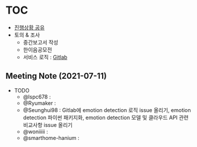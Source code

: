 # [TOC](https://github.com/Eye-Remocon/MeetingNote/issues/23)
- [진행상황 공유](0627.md#meeting-note-2021-06-27)
- 토의 & 조사
  - 중간보고서 작성
  - 한이음공모전
  - 서비스 로직 : [Gitlab](https://lab.hanium.or.kr/21_HF388/Face_Recognition/issues/7)

## Meeting Note (2021-07-11)
- TODO
  - @lspc678 : 
  - @Ryumaker : 
  - @Seunghui98 : Gitlab에 emotion detection 로직 issue 올리기, emotion detection 파이썬 패키지화, emotion detection 모델 및 클라우드 API 관련 비교사항 issue 올리기
  - @woniiiii : 
  - @smarthome-hanium : 
